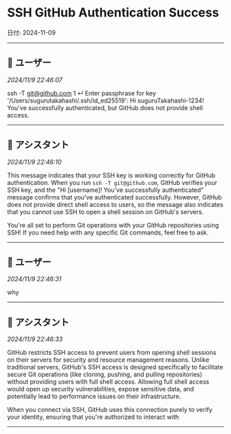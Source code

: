 # SSH GitHub Authentication Success

日付: 2024-11-09

---

## 👤 ユーザー
*2024/11/9 22:46:07*

ssh -T git@github.com                                                                                             1 ↵
Enter passphrase for key '/Users/sugurutakahashi/.ssh/id\_ed25519':
Hi suguruTakahashi-1234! You've successfully authenticated, but GitHub does not provide shell access.

---

## 🤖 アシスタント
*2024/11/9 22:46:10*

This message indicates that your SSH key is working correctly for GitHub authentication. When you run `ssh -T git@github.com`, GitHub verifies your SSH key, and the "Hi \[username\]! You've successfully authenticated" message confirms that you’ve authenticated successfully. However, GitHub does not provide direct shell access to users, so the message also indicates that you cannot use SSH to open a shell session on GitHub's servers.

You're all set to perform Git operations with your GitHub repositories using SSH! If you need help with any specific Git commands, feel free to ask.

---

## 👤 ユーザー
*2024/11/9 22:46:31*

why

---

## 🤖 アシスタント
*2024/11/9 22:46:33*

GitHub restricts SSH access to prevent users from opening shell sessions on their servers for security and resource management reasons. Unlike traditional servers, GitHub's SSH access is designed specifically to facilitate secure Git operations (like cloning, pushing, and pulling repositories) without providing users with full shell access. Allowing full shell access would open up security vulnerabilities, expose sensitive data, and potentially lead to performance issues on their infrastructure.

When you connect via SSH, GitHub uses this connection purely to verify your identity, ensuring that you're authorized to interact with

---
